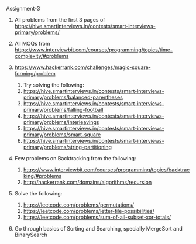 Assignment-3

1. All problems from the first 3 pages of https://hive.smartinterviews.in/contests/smart-interviews-primary/problems/

2. All MCQs from https://www.interviewbit.com/courses/programming/topics/time-complexity/#problems

3. https://www.hackerrank.com/challenges/magic-square-forming/problem

   1. Try solving the following:
   2. https://hive.smartinterviews.in/contests/smart-interviews-primary/problems/balanced-parentheses
   3. https://hive.smartinterviews.in/contests/smart-interviews-primary/problems/falling-football
   4. https://hive.smartinterviews.in/contests/smart-interviews-primary/problems/interleavings
   5. https://hive.smartinterviews.in/contests/smart-interviews-primary/problems/smart-square
   6. https://hive.smartinterviews.in/contests/smart-interviews-primary/problems/string-partitioning

4. Few problems on Backtracking from the following:
   1. https://www.interviewbit.com/courses/programming/topics/backtracking/#problems
   2. http://hackerrank.com/domains/algorithms/recursion

5. Solve the following:
   1. https://leetcode.com/problems/permutations/
   2. https://leetcode.com/problems/letter-tile-possibilities/
   3. https://leetcode.com/problems/sum-of-all-subset-xor-totals/

6. Go through basics of Sorting and Searching, specially MergeSort and BinarySearch